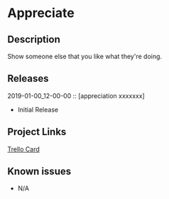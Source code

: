 # Appreciate

## Description

Show someone else that you like what they're doing.

## Releases

2019-01-00_12-00-00 :: [appreciation xxxxxxx]

- Initial Release

## Project Links
[Trello Card](https://trello.com/c/2iMbEgdw/36-appreciation-app)

## Known issues
- N/A
